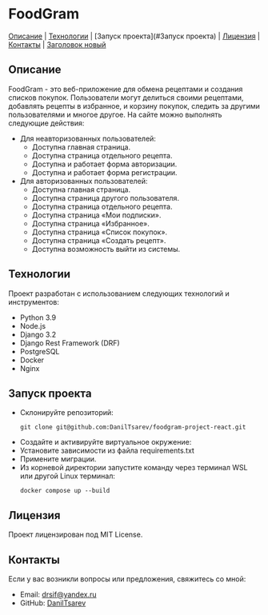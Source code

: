 # FoodGram

[Описание](#описание) | [Технологии](#технологии) | [Запуск проекта](#Запуск проекта) | [Лицензия](#лицензия) | [Контакты](#контакты) | [Заголовок новый](#заголовок-новый)

## Описание
FoodGram - это веб-приложение для обмена рецептами и создания списков покупок. Пользователи могут делиться своими рецептами, добавлять рецепты в избранное, и корзину покупок, следить за другими пользователями и многое другое.
На сайте можно выполнять следующие действия:
- Для неавторизованных пользователей:
    - Доступна главная страница.
    - Доступна страница отдельного рецепта.
    - Доступна и работает форма авторизации.
    - Доступна и работает форма регистрации.
- Для авторизованных пользователей:
    - Доступна главная страница.
    - Доступна страница другого пользователя.
    - Доступна страница отдельного рецепта.
    - Доступна страница «Мои подписки».
    - Доступна страница «Избранное».
    - Доступна страница «Список покупок».
    - Доступна страница «Создать рецепт».
    - Доступна возможность выйти из системы.

## Технологии
Проект разработан с использованием следующих технологий и инструментов:

- Python 3.9
- Node.js
- Django 3.2
- Django Rest Framework (DRF)
- PostgreSQL
- Docker
- Nginx

## Запуск проекта
- Склонируйте репозиторий:
  ```
  git clone git@github.com:DanilTsarev/foodgram-project-react.git
  ```
- Создайте и активируйте виртуальное окружение:
- Установите зависимости из файла requirements.txt
- Примените миграции.
- Из корневой директории запустите команду через терминал WSL или другой Linux терминал:
  ```
  docker compose up --build
  ```

## Лицензия
Проект лицензирован под MIT License.

## Контакты
Если у вас возникли вопросы или предложения, свяжитесь со мной:
- Email: drsif@yandex.ru
- GitHub: [DanilTsarev](https://github.com/DanilTsarev)
